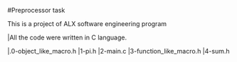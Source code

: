 #Preprocessor task

This is a project of ALX software engineering program

|All the code  were written in C language.

|.0-object_like_macro.h
|1-pi.h
|2-main.c
|3-function_like_macro.h
|4-sum.h
